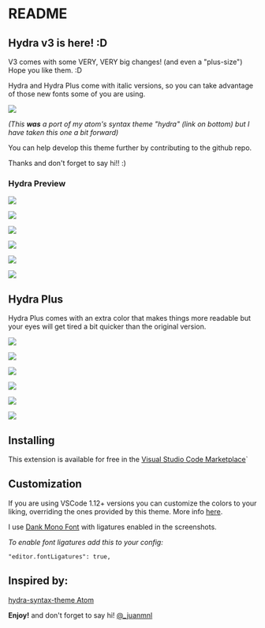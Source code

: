 # README

## Hydra v3 is here! :D

V3 comes with some VERY, VERY big changes! (and even a "plus-size")
Hope you like them. :D

Hydra and Hydra Plus come with italic versions, so you can take advantage of those new fonts some of you are using.

![](https://raw.githubusercontent.com/juanmnl/vs-hydra/master/screenshots/main.jpg)

_(This **was** a port of my atom's syntax theme "hydra" (link on bottom) but I have taken this one a bit forward)_

You can help develop this theme further by contributing to the github repo.

Thanks and don't forget to say hi!! :)

### Hydra Preview

![](https://raw.githubusercontent.com/juanmnl/vs-hydra/master/screenshots/preview.jpg)

![](https://raw.githubusercontent.com/juanmnl/vs-hydra/master/screenshots/css.jpg)

![](https://raw.githubusercontent.com/juanmnl/vs-hydra/master/screenshots/json.jpg)

![](https://raw.githubusercontent.com/juanmnl/vs-hydra/master/screenshots/js.jpg)

![](https://raw.githubusercontent.com/juanmnl/vs-hydra/master/screenshots/html.jpg)

![](https://raw.githubusercontent.com/juanmnl/vs-hydra/master/screenshots/md-plus.jpg)

## Hydra Plus

Hydra Plus comes with an extra color that makes things more readable but your eyes will get tired a bit quicker than the original version.

![](https://raw.githubusercontent.com/juanmnl/vs-hydra/master/screenshots/react-plus.jpg)

![](https://raw.githubusercontent.com/juanmnl/vs-hydra/master/screenshots/css-plus.jpg)

![](https://raw.githubusercontent.com/juanmnl/vs-hydra/master/screenshots/json-plus.jpg)

![](https://raw.githubusercontent.com/juanmnl/vs-hydra/master/screenshots/js-plus.jpg)

![](https://raw.githubusercontent.com/juanmnl/vs-hydra/master/screenshots/html-plus.jpg)

![](https://raw.githubusercontent.com/juanmnl/vs-hydra/master/screenshots/md-plus.jpg)

## Installing

This extension is available for free in the
[Visual Studio Code Marketplace](https://marketplace.visualstudio.com/items/juanmnl.vscode-theme-hydra)`

## Customization

If you are using VSCode 1.12+ versions you can customize the colors to your
liking, overriding the ones provided by this theme. More info
[here](https://code.visualstudio.com/docs/getstarted/theme-color-reference).

I use [Dank Mono Font](https://dank.sh/) with ligatures
enabled in the screenshots.

_To enable font ligatures add this to your config:_

`"editor.fontLigatures": true,`

## Inspired by:

[hydra-syntax-theme Atom](https://atom.io/themes/hydra-syntax-theme)

**Enjoy!**
and don't forget to say hi! [@\_juanmnl](https://twitter.com/_juanmnl)
